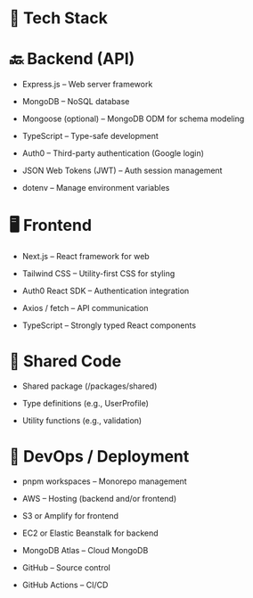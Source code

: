# 🧱 Tech Stack

# 🔙 Backend (API)

-   Express.js – Web server framework

-   MongoDB – NoSQL database

-   Mongoose (optional) – MongoDB ODM for schema modeling

-   TypeScript – Type-safe development

-   Auth0 – Third-party authentication (Google login)

-   JSON Web Tokens (JWT) – Auth session management

-   dotenv – Manage environment variables

# 🖥️ Frontend

-   Next.js – React framework for web

-   Tailwind CSS – Utility-first CSS for styling

-   Auth0 React SDK – Authentication integration

-   Axios / fetch – API communication

-   TypeScript – Strongly typed React components

# 🔁 Shared Code

-   Shared package (/packages/shared)

-   Type definitions (e.g., UserProfile)

-   Utility functions (e.g., validation)

# 🚀 DevOps / Deployment

-   pnpm workspaces – Monorepo management

-   AWS – Hosting (backend and/or frontend)

-   S3 or Amplify for frontend

-   EC2 or Elastic Beanstalk for backend

-   MongoDB Atlas – Cloud MongoDB

-   GitHub – Source control

-   GitHub Actions – CI/CD
